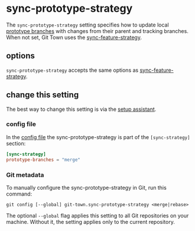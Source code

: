 # sync-prototype-strategy

The `sync-prototype-strategy` setting specifies how to update local
[prototype branches](../branch-types.md#prototype-branches) with changes from
their parent and tracking branches. When not set, Git Town uses the
[sync-feature-strategy](sync-feature-strategy.md).

## options

`sync-prototype-strategy` accepts the same options as
[sync-feature-strategy](sync-feature-strategy.md#options).

## change this setting

The best way to change this setting is via the
[setup assistant](../configuration.md).

### config file

In the [config file](../configuration-file.md) the sync-prototype-strategy is
part of the `[sync-strategy]` section:

```toml
[sync-strategy]
prototype-branches = "merge"
```

### Git metadata

To manually configure the sync-prototype-strategy in Git, run this command:

```
git config [--global] git-town.sync-prototype-strategy <merge|rebase>
```

The optional `--global` flag applies this setting to all Git repositories on
your machine. Without it, the setting applies only to the current repository.
